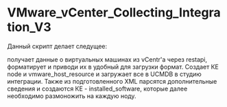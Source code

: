 # VMware_vCenter_Collecting_Integration_V3

Данный скрипт делает следущее:

получает данные о виртуальных машинах из vCentr'a через restapi, форматирует и приводи их в удобный для загрузки формат.
Создает КЕ node и vmware_host_resource и загружает все в UCMDB в студию интеграции.
Также из подготовленного XML парсятся дополнительные сведения и создаются КЕ - installed_software,
которые далее необходимо размоножить на каждую ноду.
